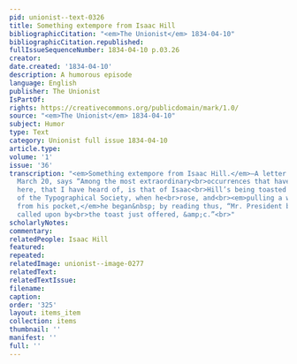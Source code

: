 ```yaml
---
pid: unionist--text-0326
title: Something extempore from Isaac Hill
bibliographicCitation: "<em>The Unionist</em> 1834-04-10"
bibliographicCitation.republished: 
fullIssueSequenceNumber: 1834-04-10 p.03.26
creator: 
date.created: '1834-04-10'
description: A humorous episode
language: English
publisher: The Unionist
IsPartOf: 
rights: https://creativecommons.org/publicdomain/mark/1.0/
source: "<em>The Unionist</em> 1834-04-10"
subject: Humor
type: Text
category: Unionist full issue 1834-04-10
article.type: 
volume: '1'
issue: '36'
transcription: "<em>Something extempore from Isaac Hill.</em>—A letter from Washington,
  March 20, says “Among the most extraordinary<br>occurrences that have taken place
  here, that I have heard of, is that of Isaac<br>Hill’s being toasted at a late meeting
  of the Typographical Society, when he<br>rose, and<br><em>pulling a written speech
  from his pocket,</em>he began&nbsp; by reading thus, “Mr. President being unexpectedly
  called upon by<br>the toast just offered, &amp;c.”<br>"
scholarlyNotes: 
commentary: 
relatedPeople: Isaac Hill
featured: 
repeated: 
relatedImage: unionist--image-0277
relatedText: 
relatedTextIssue: 
filename: 
caption: 
order: '325'
layout: items_item
collection: items
thumbnail: ''
manifest: ''
full: ''
---
```


